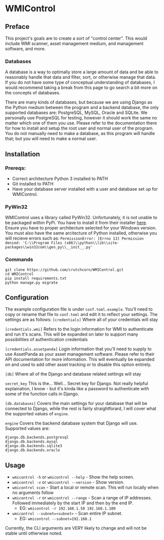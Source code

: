 # WMIControl
## Preface
This project's goals are to create a sort of "control center".
This would include WMI scanner, asset management medium, and management software, and more.

### Databases
A database is a way to optimally store a large amount of data and be able to reasonably handle that data and filter, sort, or otherwise manage that data. If you do not have some type of conceptual understanding of databases, I would recommend taking a break from this page to go search a bit more on the concepts of databases.

There are many kinds of databases, but because we are using Django as the Python medium between the program and a backend database, the only supported databases are: PostgreSQL, MySQL, Oracle and SQLite. We personally use PostgreSQL for testing, however it should work the same no matter which one of them you use. Please refer to the documentation there for how to install and setup the root user and normal user of the program. You do not manually need to make a database, as this program will handle that; but you will need to make a normal user.

## Installation
### Prereqs:
- Correct architecture Python 3 installed to PATH
- Git installed to PATH
- Have your database server installed with a user and database set up for WMIControl.

### PyWin32
WMIControl uses a library called PyWin32. Unfortunately, it is not unable to be packaged within PyPi. You have to install it from their installer [here](https://sourceforge.net/projects/pywin32/files/pywin32/Build%20220/). Ensure you have to proper architecture selected for your Windows version. You must also have the same arcitecture of Python installed, otherwise you will recieve errors such as:
`PermissionError: [Errno 13] Permission denied: 'C:\\Program Files (x86)\\python\\lib\\site-packages\\win32com\\gen_py\\__init__.py'`

### Commands
```
git clone https://github.com/crutchcorn/WMIControl.git
cd WMIControl
pip install requirements.txt
python manage.py migrate
```

## Configuration
The example configuration file is under `conf.toml.example`. You'll need to copy or rename that file to `conf.toml` and edit it to reflect your settings.
The settings are as follows:
`[credentials]`
Where all of your credentials will stay

`[credentials.wmi]`
Refers to the login information for WMI to authenticate and run it's scans. This will be expanded on later to support many possibilities of authentication credentials

`[credentials.assetpanda]`
Login information that you'll need to supply to use AssetPanda as your asset management software. Please refer to their API documentation for more information. This will eventually be expanded on and used to add other asset tracking  or to disable this option entirely. 

`[db]`
Where all of the Django and database related settings will stay

`secret_key`
This is the... Well... Secret key for Django. Not really helpful explaination, I know - but it's kinda like a password to authenticate with some of the function calls in Django.

`[db.databases]`
Covers the main settings for your database that will be connected to Django, while the rest is fairly straightforard, I will cover what the supported values of `engine`.

`engine`
Covers the backend database system that Django will use.
Supported values are:
```
django.db.backends.postgresql
django.db.backends.mysql
django.db.backends.sqlite3
django.db.backends.oracle
```

## Usage
- `wmicontrol -h` or `wmicontrol --help` - Show the help screen.
- `wmicontrol -v` or `wmicontrol --version` - Show version.
- `wmicontrol scan` - Start a local or remote scan. This will run locally when no arguments follow
- `wmicontrol -r` or `wmicontrol --range` - Scan a range of IP addresses. Followed immediately by the start IP and then by the end IP.
	- EG: `wmicontrol -r 192.168.1.50 192.168.1.100`
- `wmicontrol --subnet=<subnet>` - Scan entire IP subnet.
	- EG: `wmicontrol --subnet=192.168.1`

Currently, the CLI arguments are VERY likely to change and will not be stable until otherwise noted.
